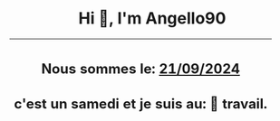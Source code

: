 <h1 align='center'>Hi 👋, I'm Angello90</h1>
<div align='center'>

|<h2 align='center'>Nous sommes le: <u>21/09/2024</u></h2><h2 align='center'>c'est un samedi et je suis au: 🏢 travail.</h2>|
|---
</div>